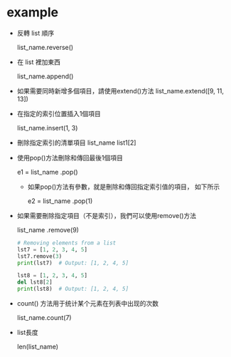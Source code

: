 # example

- 反轉 list  順序
    
     list_name.reverse()
    
- 在 list 裡加東西
    
    list_name.append()
    
- 如果需要同時新增多個項目，請使用extend()方法
list_name.extend([9, 11, 13])
- 在指定的索引位置插入1個項目
    
    list_name.insert(1, 3)
    
- 刪除指定索引的清單項目
list_name list1[2]
- 使用pop()方法刪除和傳回最後1個項目
    
    e1 = list_name .pop()
    
    - 如果pop()方法有參數，就是刪除和傳回指定索引值的項目，
    如下所示
        
        e2 = list_name .pop(1)
        
- 如果需要刪除指定項目（不是索引），我們可以使用remove()方法
    
    list_name .remove(9)
    
    ```python
    # Removing elements from a list
    lst7 = [1, 2, 3, 4, 5]
    lst7.remove(3)
    print(lst7)  # Output: [1, 2, 4, 5]
    
    lst8 = [1, 2, 3, 4, 5]
    del lst8[2]
    print(lst8)  # Output: [1, 2, 4, 5]
    ```
    
- count() 方法用于统计某个元素在列表中出现的次数
    
    list_name.count(7)
    
- list長度
    
    len(list_name)